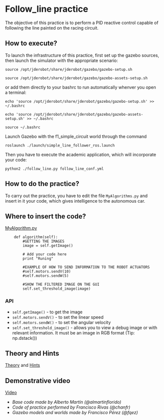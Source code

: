 # Follow_line practice
The objective of this practice is to perform a PID reactive control capable of following the line painted on the racing circuit.

## How to execute?
To launch the infrastructure of this practice, first set up the gazebo sources, then launch the simulator with the appropriate scenario:


```
source /opt/jderobot/share/jderobot/gazebo/gazebo-setup.sh
```

```
source /opt/jderobot/share/jderobot/gazebo/gazebo-assets-setup.sh
```

or add them directly to your bashrc to run automatically whenver you open a terminal:

```
echo 'source /opt/jderobot/share/jderobot/gazebo/gazebo-setup.sh' >> ~/.bashrc
```

```
echo 'source /opt/jderobot/share/jderobot/gazebo/gazebo-assets-setup.sh' >> ~/.bashrc
```

```
source ~/.bashrc
```

Launch Gazebo with the f1_simple_circuit world through the command 

```
roslaunch ./launch/simple_line_follower_ros.launch
```


Then you have to execute the academic application, which will incorporate your code:
```
python2 ./follow_line.py follow_line_conf.yml
```

## How to do the practice?
To carry out the practice, you have to edit the file `MyAlgorithms.py` and insert in it your code, which gives intelligence to the autonomous car.

## Where to insert the code?
[MyAlgorithm.py](MyAlgorithm.py#L87)
```
    def algorithm(self):
        #GETTING THE IMAGES
        image = self.getImage()

        # Add your code here
        print "Runing"

        #EXAMPLE OF HOW TO SEND INFORMATION TO THE ROBOT ACTUATORS
        #self.motors.sendV(10)
        #self.motors.sendW(5)

        #SHOW THE FILTERED IMAGE ON THE GUI
        self.set_threshold_image(image)
```

### API
* `self.getImage()` - to get the image 
* `self.motors.sendV()` - to set the linear speed
* `self.motors.sendW()` - to set the angular velocity
* `self.set_threshold_image()` - allows you to view a debug image or with relevant information. It must be an image in RGB format (Tip: np.dstack())

## Theory and Hints
[Theory](THEORY.md) and [Hints](HINTS.md)

## Demonstrative video
[Video](https://www.youtube.com/watch?v=eNuSQN9egpA)

* *Base code made by Alberto Martín (@almartinflorido)*
* *Code of practice performed by Francisco Rivas (@chanfr)*
* *Gazebo models and worlds made by Francisco Pérez (@fqez)*
